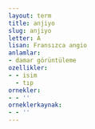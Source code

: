 ```yaml
---
layout: term
title: anjiyo
slug: anjiyo
letter: A
lisan: Fransızca angio
anlamlar:
- damar görüntüleme
ozellikler:
- - isim
  - tıp
ornekler:
- - ''
orneklerkaynak:
- - ''
---
```


